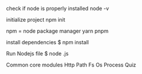 check if node is properly installed
node -v

initialize project
npm init

npm = node package manager
yarn
pnpm

install dependencies
$ npm install <package-name>

Run Nodejs file
$ node <name-of-file>.js

Common core modules
Http
Path
Fs
Os
Process
Quiz
